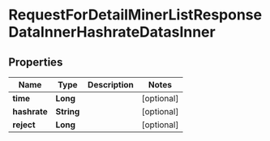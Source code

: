 

# RequestForDetailMinerListResponseDataInnerHashrateDatasInner


## Properties

| Name | Type | Description | Notes |
|------------ | ------------- | ------------- | -------------|
|**time** | **Long** |  |  [optional] |
|**hashrate** | **String** |  |  [optional] |
|**reject** | **Long** |  |  [optional] |



